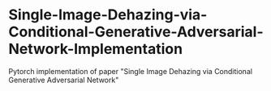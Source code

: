 # Single-Image-Dehazing-via-Conditional-Generative-Adversarial-Network-Implementation
Pytorch implementation of paper "Single Image Dehazing via Conditional Generative Adversarial Network"
